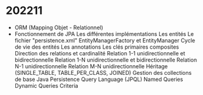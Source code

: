 # 202211

- ORM (Mapping Objet - Relationnel)
- Fonctionnement de JPA
Les différentes implémentations
Les entités
Le fichier "persistence.xml"
EntityManagerFactory et EntityManager
Cycle de vie des entités
Les annotations
Les clés primaires composites 
Direction des relations et cardinalité
Relation 1-1 unidirectionnelle et bidirectionnelle
Relation 1-N unidirectionnelle et bidirectionnelle
Relation N-1 unidirectionnelle
Relation M-N unidirectionnelle
Héritage (SINGLE_TABLE, TABLE_PER_CLASS, JOINED)
Gestion des collections de base
Java Persistence Query Language (JPQL) 
Named Queries
Dynamic Queries
Criteria
